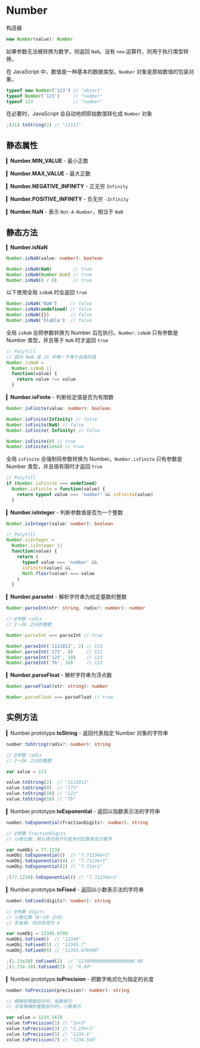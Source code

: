 # Number

构造器

```js
new Number(value): Number
```

如果参数无法被转换为数字，则返回 `NaN`。没有 `new` 运算符，则用于执行类型转换。

在 JavaScript 中，数值是一种基本的数据类型。`Number` 对象是原始数值的包装对象。

```js
typeof new Number('123') // "object"
typeof Number('123')     // "number"
typeof 123               // "number"
```

在必要时，JavaScript 会自动地把原始数值转化成 `Number` 对象

```js
;(31).toString(2) // "11111"
```

## 静态属性

▎**Number.MIN_VALUE** - 最小正数

▎**Number.MAX_VALUE** - 最大正数

▎**Number.NEGATIVE_INFINITY** - 正无穷 `Infinity`

▎**Number.POSITIVE_INFINITY** - 负无穷 `-Infinity`

▎**Number.NaN** - 表示 `Not-A-Number`，相当于 `NaN`

## 静态方法

▎**Number.isNaN**

```ts
Number.isNaN(value: number): boolean
```

```js
Number.isNaN(NaN)        // true
Number.isNaN(Number.NaN) // true
Number.isNaN(0 / 0)      // true
```

以下使用全局 `isNaN` 时会返回 `true`

```js
Number.isNaN('NaN')     // false
Number.isNaN(undefined) // false
Number.isNaN({})        // false
Number.isNaN('blabla')  // false
```

全局 `isNaN` 会把参数转换为 Number 后在执行。`Number.isNaN` 只有参数是 Number 类型，并且等于 `NaN` 时才返回 `true`

```js
// Polyfill
// 因为 NaN 是 JS 中唯一不等于自身的值
Number.isNaN =
  Number.isNaN ||
  function(value) {
    return value !== value
  }
```

▎**Number.isFinite** - 判断给定值是否为有限数

```ts
Number.isFinite(value: number): boolean
```

```js
Number.isFinite(Infinity) // false
Number.isFinite(NaN) // false
Number.isFinite(-Infinity) // false

Number.isFinite(0) // true
Number.isFinite(2e64) // true
```

全局 `isFinite` 会强制将参数转换为 Number。`Number.isFinite` 只有参数是 Number 类型，并且值有限时才返回 `true`

```js
// Polyfill
if (Number.isFinite === undefined)
  Number.isFinite = function(value) {
    return typeof value === 'number' && isFinite(value)
  }
```

▎**Number.isInteger** - 判断参数值是否为一个整数

```ts
Number.isInteger(value: number): boolean
```

```js
// Polyfill
Number.isInteger =
  Number.isInteger ||
  function(value) {
    return (
      typeof value === 'number' &&
      isFinite(value) &&
      Math.floor(value) === value
    )
  }
```

▎**Number.parseInt** - 解析字符串为给定基数的整数

```ts
Number.parseInt(str: string, radix?: number): number

// @参数 radix
// 2～36 之间的整数
```

```js
Number.parseInt === parseInt // true

Number.parseInt('1111011', 2) // 123
Number.parseInt('173', 8)     // 123
Number.parseInt('123', 10)    // 123
Number.parseInt('7b', 16)     // 123
```

▎**Number.parseFloat** - 解析字符串为浮点数

```ts
Number.parseFloat(str: string): number
```

```js
Number.parseFloat === parseFloat // true
```
## 实例方法

▎Number.prototype.**toString** - 返回代表指定 Number 对象的字符串

```ts
number.toString(radix?: number): string

// @参数 radix
// 2～36 之间的整数
```

```js
var value = 123

value.toString(2)  // "1111011"
value.toString(8)  // "173"
value.toString(10) // "123"
value.toString(16) // "7b"
```

▎Number.prototype.**toExponential** - 返回以指数表示法的字符串

```ts
number.toExponential(fractionDigits?: number): string

// @参数 fractionDigits
// 小数位数，默认情况用尽可能多的位数来显示数字
```

```js
var numObj = 77.1234
numObj.toExponential()  // "7.71234e+1"
numObj.toExponential(4) // "7.7123e+1"
numObj.toExponential(2) // "7.71e+1"

;(77.1234).toExponential() // "7.71234e+1"
```

▎Number.prototype.**toFixed** - 返回以小数表示法的字符串

```ts
number.toFixed(digits?: number): string

// @参数 digits
// 小数位数（0～20 之间）
// 若省略，则将其视为 0
```

```js
var numObj = 12345.6789
numObj.toFixed()  // "12346"
numObj.toFixed(1) // "12345.7"
numObj.toFixed(6) // "12345.678900"

;(1.23e20).toFixed(2)  // "123000000000000000000.00"
;(1.23e-10).toFixed(2) // "0.00"
```

▎Number.prototype.**toPrecision** - 把数字格式化为指定的长度


```ts
number.toPrecision(precision?: number): string

// 精确到整数部分时，指数表示
// 没有精确到整数部分时，小数表示
```

```js
var value = 1234.5678
value.toPrecision(1) // "1e+3"
value.toPrecision(3) // "1.23e+3"
value.toPrecision(5) // "1234.6"
value.toPrecision(7) // "1234.568"
```